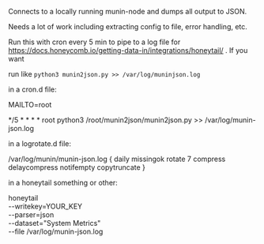 Connects to a locally running munin-node and dumps all output to JSON.

Needs a lot of work including extracting config to file, error handling, etc.

Run this with cron every 5 min to pipe to a log file for https://docs.honeycomb.io/getting-data-in/integrations/honeytail/ . If you want

run like `python3 munin2json.py >> /var/log/muninjson.log`

in a cron.d file: 

MAILTO=root

*/5 * * * * 	root python3 /root/munin2json/munin2json.py >> /var/log/munin-json.log


in a logrotate.d file:

/var/log/munin/munin-json.log {
        daily
        missingok
        rotate 7
        compress
        delaycompress
        notifempty
        copytruncate
}

in a honeytail something or other:

honeytail \
    --writekey=YOUR_KEY \
    --parser=json \
    --dataset="System Metrics" \
    --file /var/log/munin-json.log

